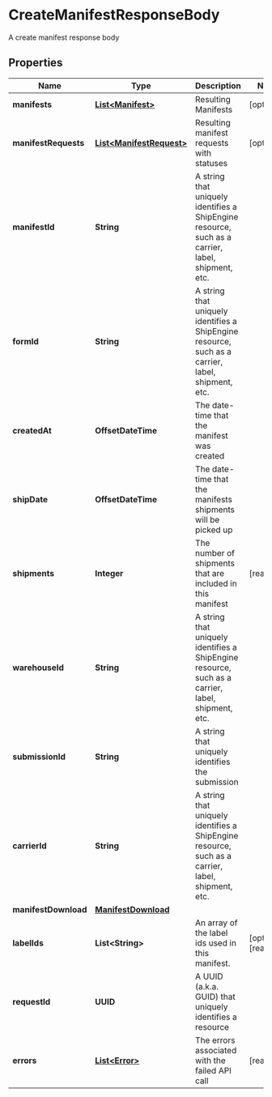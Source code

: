 

# CreateManifestResponseBody

A create manifest response body

## Properties

| Name | Type | Description | Notes |
|------------ | ------------- | ------------- | -------------|
|**manifests** | [**List&lt;Manifest&gt;**](Manifest.md) | Resulting Manifests |  [optional] |
|**manifestRequests** | [**List&lt;ManifestRequest&gt;**](ManifestRequest.md) | Resulting manifest requests with statuses |  [optional] |
|**manifestId** | **String** | A string that uniquely identifies a ShipEngine resource, such as a carrier, label, shipment, etc. |  |
|**formId** | **String** | A string that uniquely identifies a ShipEngine resource, such as a carrier, label, shipment, etc. |  |
|**createdAt** | **OffsetDateTime** | The date-time that the manifest was created |  |
|**shipDate** | **OffsetDateTime** | The date-time that the manifests shipments will be picked up |  |
|**shipments** | **Integer** | The number of shipments that are included in this manifest |  [readonly] |
|**warehouseId** | **String** | A string that uniquely identifies a ShipEngine resource, such as a carrier, label, shipment, etc. |  |
|**submissionId** | **String** | A string that uniquely identifies the submission |  |
|**carrierId** | **String** | A string that uniquely identifies a ShipEngine resource, such as a carrier, label, shipment, etc. |  |
|**manifestDownload** | [**ManifestDownload**](ManifestDownload.md) |  |  |
|**labelIds** | **List&lt;String&gt;** | An array of the label ids used in this manifest. |  [optional] [readonly] |
|**requestId** | **UUID** | A UUID (a.k.a. GUID) that uniquely identifies a resource |  |
|**errors** | [**List&lt;Error&gt;**](Error.md) | The errors associated with the failed API call |  [readonly] |



